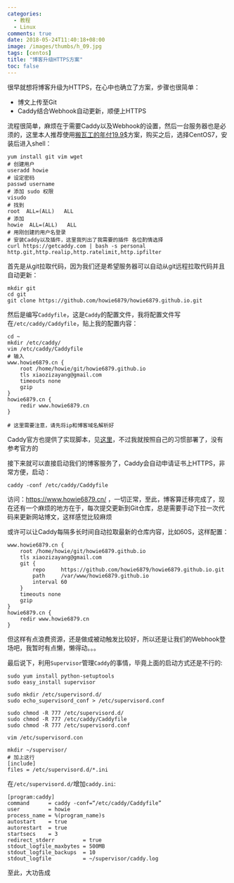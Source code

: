 ```yaml
---
categories:
  - 教程
  - Linux
comments: true
date: 2018-05-24T11:40:18+08:00
image: /images/thumbs/h_09.jpg
tags: [centos]
title: "博客升级HTTPS方案"
toc: false
---
```


很早就想将博客升级为HTTPS，在心中也确立了方案，步骤也很简单：

- 博文上传至Git
- Caddy结合Webhook自动更新，顺便上HTTPS

流程很简单，麻烦在于需要Caddy以及Webhook的设置，然后一台服务器也是必须的，这里本人推荐使用[搬瓦工的年付19.9$](https://bwh1.net/cart.php?a=confproduct&i=0)方案，购买之后，选择CentOS7，安装后进入shell：

``` shell
yum install git vim wget
# 创建用户
useradd howie
# 设定密码
passwd username
# 添加 sudo 权限
visudo
# 找到 
root  ALL=(ALL)   ALL 
# 添加 
howie  ALL=(ALL)   ALL
# 用刚创建的用户名登录
# 安装Caddy以及插件，这里我列出了我需要的插件 各位酌情选择
curl https://getcaddy.com | bash -s personal http.git,http.realip,http.ratelimit,http.ipfilter
```

首先是从git拉取代码，因为我们还是希望服务器可以自动从git远程拉取代码并且自动更新：

``` shell
mkdir git
cd git
git clone https://github.com/howie6879/howie6879.github.io.git
```

然后是编写`Caddyfile`，这是`Caddy`的配置文件，我将配置文件写在`/etc/caddy/Caddyfile`，贴上我的配置内容：

``` shell
cd ~
mkdir /etc/caddy/
vim /etc/caddy/Caddyfile
# 输入
www.howie6879.cn {
    root /home/howie/git/howie6879.github.io
    tls xiaozizayang@gmail.com
    timeouts none
    gzip
}
howie6879.cn {
    redir www.howie6879.cn
}

# 这里需要注意，请先将ip和博客域名解析好
```

Caddy官方也提供了实现脚本，见[这里](https://github.com/mholt/caddy/blob/master/dist/init/linux-systemd/caddy.service)，不过我就按照自己的习惯部署了，没有参考官方的

接下来就可以直接启动我们的博客服务了，Caddy会自动申请证书上HTTPS，非常方便，启动：

``` shell
caddy -conf /etc/caddy/Caddyfile
```

访问：https://www.howie6879.cn/ ，一切正常，至此，博客算迁移完成了，现在还有一个麻烦的地方在于，每次提交更新到Git仓库，总是需要手动下拉一次代码来更新网站博文，这样感觉比较麻烦

或许可以让Caddy每隔多长时间自动拉取最新的仓库内容，比如60S，这样配置：

``` shell
www.howie6879.cn {
    root /home/howie/git/howie6879.github.io
    tls xiaozizayang@gmail.com
    git {
        repo     https://github.com/howie6879/howie6879.github.io.git
        path     /var/www/howie6879.github.io
        interval 60
    }
    timeouts none
    gzip
}
howie6879.cn {
    redir www.howie6879.cn
}
```

但这样有点浪费资源，还是做成被动触发比较好，所以还是让我们的Webhook登场吧，我暂时有点懒，懒得动。。。

最后说下，利用`Supervisor`管理`Caddy`的事情，毕竟上面的启动方式还是不行的:

``` shell
sudo yum install python-setuptools
sudo easy_install supervisor

sudo mkdir /etc/supervisord.d/
sudo echo_supervisord_conf > /etc/supervisord.conf

sudo chmod -R 777 /etc/supervisord.d/
sudo chmod -R 777 /etc/caddy/Caddyfile
sudo chmod -R 777 /etc/supervisord.conf

vim /etc/supervisord.con

mkdir ~/supervisor/
# 加上这行
[include]
files = /etc/supervisord.d/*.ini
```

在`/etc/supervisord.d/`增加`caddy.ini`:

``` shell
[program:caddy]
command      = caddy -conf=“/etc/caddy/Caddyfile”
user         = howie
process_name = %(program_name)s
autostart    = true
autorestart  = true
startsecs    = 3
redirect_stderr         = true
stdout_logfile_maxbytes = 500MB
stdout_logfile_backups  = 10
stdout_logfile          = ~/supervisor/caddy.log
```

至此，大功告成